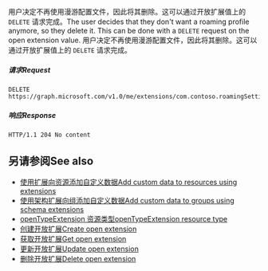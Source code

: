 <span data-ttu-id="0bd84-p107">用户决定不再使用漫游配置文件，因此将其删除。这可以通过开放扩展值上的 ```DELETE``` 请求完成。</span><span class="sxs-lookup"><span data-stu-id="0bd84-p107">The user decides that they don't want a roaming profile anymore, so they delete it. This can be done with a ```DELETE``` request on the open extension value.</span></span>
用户决定不再使用漫游配置文件，因此将其删除。这可以通过开放扩展值上的 ```DELETE``` 请求完成。

##### <a name="request"></a><span data-ttu-id="0bd84-135">请求</span><span class="sxs-lookup"><span data-stu-id="0bd84-135">Request</span></span>
```http
DELETE https://graph.microsoft.com/v1.0/me/extensions/com.contoso.roamingSettings
```

##### <a name="response"></a><span data-ttu-id="0bd84-136">响应</span><span class="sxs-lookup"><span data-stu-id="0bd84-136">Response</span></span>
```
HTTP/1.1 204 No content
```

## <a name="see-also"></a><span data-ttu-id="0bd84-137">另请参阅</span><span class="sxs-lookup"><span data-stu-id="0bd84-137">See also</span></span>

- [<span data-ttu-id="0bd84-138">使用扩展向资源添加自定义数据</span><span class="sxs-lookup"><span data-stu-id="0bd84-138">Add custom data to resources using extensions</span></span>](extensibility_overview.md)
- [<span data-ttu-id="0bd84-139">使用架构扩展向组添加自定义数据</span><span class="sxs-lookup"><span data-stu-id="0bd84-139">Add custom data to groups using schema extensions</span></span>](extensibility_schema_groups.md)
- [<span data-ttu-id="0bd84-140">openTypeExtension 资源类型</span><span class="sxs-lookup"><span data-stu-id="0bd84-140">openTypeExtension resource type</span></span>](../api-reference/v1.0/resources/opentypeextension.md)
- [<span data-ttu-id="0bd84-141">创建开放扩展</span><span class="sxs-lookup"><span data-stu-id="0bd84-141">Create open extension</span></span>](../api-reference/v1.0/api/opentypeextension_post_opentypeextension.md)
- [<span data-ttu-id="0bd84-142">获取开放扩展</span><span class="sxs-lookup"><span data-stu-id="0bd84-142">Get open extension</span></span>](../api-reference/v1.0/api/opentypeextension_get.md)
- [<span data-ttu-id="0bd84-143">更新开放扩展</span><span class="sxs-lookup"><span data-stu-id="0bd84-143">Update open extension</span></span>](../api-reference/v1.0/api/opentypeextension_update.md)
- [<span data-ttu-id="0bd84-144">删除开放扩展</span><span class="sxs-lookup"><span data-stu-id="0bd84-144">Delete open extension</span></span>](../api-reference/v1.0/api/opentypeextension_delete.md)